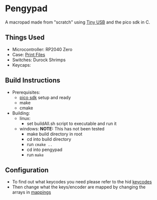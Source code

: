 # Pengypad

A macropad made from "scratch" using [Tiny USB](https://github.com/hathach/tinyusb) and the pico sdk in C.

## Things Used

+ Microcontroller: RP2040 Zero  
+ Case: [Print Files](/printFiles/)
+ Switches: Durock Shrimps
+ Keycaps:

## Build Instructions

+ Prerequisites:
  + [pico sdk](https://datasheets.raspberrypi.com/pico/getting-started-with-pico.pdf#page=7) setup and ready
  + make  
  + cmake
+ Building:
  + linux:
    + set buildAll.sh script to executable and run it
  + windows:
        **NOTE:** This has not been tested
    + make build directory in root
    + cd into build directory
    + run ```cmake ..```
    + cd into pengypad
    + run ```make```

## Configuration  

+ To find out what keycodes you need please refer to the hid [keycodes](https://github.com/hathach/tinyusb/blob/cfbdc44a8d099240ad5ef208bd639487c2f28153/src/class/hid/hid.h#L370)
+ Then change what the keys/encoder are mapped by changing the arrays in [mappings](src/mappings.h)
